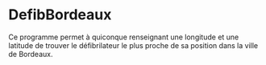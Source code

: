 # DefibBordeaux
Ce programme permet à quiconque renseignant une longitude et une latitude
de trouver le défibrilateur le plus proche de sa position dans la ville de Bordeaux.
